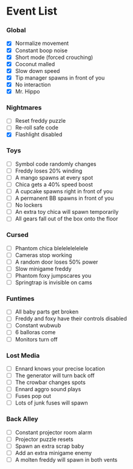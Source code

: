 # Event List

### Global
- [x] Normalize movement
- [x] Constant boop noise
- [x] Short mode (forced crouching)
- [x] Coconut malled
- [x] Slow down speed
- [x] Tip manager spawns in front of you
- [x] No interaction
- [x] Mr. Hippo

### Nightmares
- [ ] Reset freddy puzzle
- [ ] Re-roll safe code
- [x] Flashlight disabled

### Toys
- [ ] Symbol code randomly changes
- [ ] Freddy loses 20% winding
- [ ] A mango spawns at every spot
- [ ] Chica gets a 40% speed boost
- [ ] A cupcake spawns right in front of you
- [ ] A permanent BB spawns in front of you
- [ ] No lockers
- [ ] An extra toy chica will spawn temporarily
- [ ] All gears fall out of the box onto the floor

### Cursed
- [ ] Phantom chica blelelelelelele
- [ ] Cameras stop working
- [ ] A random door loses 50% power
- [ ] Slow minigame freddy
- [ ] Phantom foxy jumpscares you
- [ ] Springtrap is invisible on cams

### Funtimes
- [ ] All baby parts get broken
- [ ] Freddy and foxy have their controls disabled
- [ ] Constant wubwub
- [ ] 6 balloras come
- [ ] Monitors turn off

### Lost Media
- [ ] Ennard knows your precise location
- [ ] The generator will turn back off
- [ ] The crowbar changes spots
- [ ] Ennard aggro sound plays
- [ ] Fuses pop out
- [ ] Lots of junk fuses will spawn

### Back Alley
- [ ] Constant projector room alarm
- [ ] Projector puzzle resets
- [ ] Spawn an extra scrap baby
- [ ] Add an extra minigame enemy
- [ ] A molten freddy will spawn in both vents

